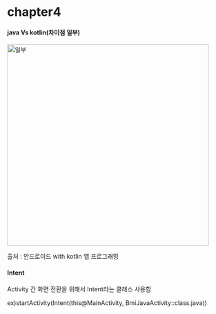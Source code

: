 <h1>chapter4</h1>

<h4>java Vs kotlin(차이점 일부)</h4>
<img width="467" alt="일부" src="https://user-images.githubusercontent.com/24909625/89729032-d39fa680-da6c-11ea-9bc1-d156a759046a.PNG">
<p>출처 : 안드로이드 with kotlin 앱 프로그래밍</p>

<h4>Intent</h4>
<p>Activity 간 화면 전환을 위해서 Intent라는 클래스 사용함</p>
<p>ex)startActivity(Intent(this@MainActivity, BmiJavaActivity::class.java))</p>